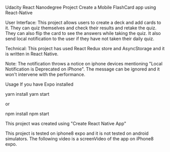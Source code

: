 Udacity React Nanodegree Project
Create a Mobile FlashCard app using React-Native


User Interface:
This project allows users to create a deck and add cards to it. They can quiz themselves and check their results and retake the quiz. They can also flip the card to see the answers while taking the quiz. It also send local notification to the user if they have not taken their daily quiz.

Technical:
This project has used React Redux store and AsyncStorage and it is written in React Native.

Note: 
The notification throws a notice on iphone devices mentioning "Local Notification is Deprecated on iPhone". The message can be ignored and it won't intervene with the performance.

Usage
If you have Expo installed

yarn install
yarn start

or

npm install
npm start

This project was created using "Create React Native App"

This project is tested on iphone8 expo and it is not tested on android simulators.
The following video is a screenVideo of the app on iPhone8 expo. 
